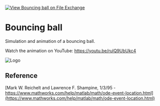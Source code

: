 [![View Bouncing ball on File Exchange](https://www.mathworks.com/matlabcentral/images/matlab-file-exchange.svg)](https://www.mathworks.com/matlabcentral/fileexchange/95458-bouncing-ball)
# Bouncing ball
Simulation and animation of a bouncing ball.

Watch the animation on YouTube: https://youtu.be/rulQ9UbUkc4

![Logo](https://www.mathworks.com/matlabcentral/mlc-downloads/downloads/5bdd932e-b364-4c37-84eb-70e5caea4e54/3d4feb76-0b20-497c-9d44-9118bf8f4dfd/images/1639614592.png)

## Reference
[Mark W. Reichelt and Lawrence F. Shampine, 1/3/95 - https://www.mathworks.com/help/matlab/math/ode-event-location.html](https://www.mathworks.com/help/matlab/math/ode-event-location.html)
